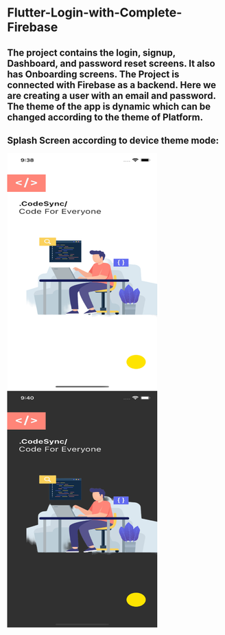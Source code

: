 # Flutter-Login-with-Complete-Firebase

## The project contains the login, signup, Dashboard, and password reset screens. It also has Onboarding screens. The Project is connected with Firebase as a backend. Here we are creating a user with an email and password. The theme of the app is dynamic which can be changed according to the theme of Platform.

## Splash Screen according to device theme mode:

<img width="350" height="550" src="login_signup_images/Simulator Screenshot - iPhone 14 - 2023-06-16 at 21.38.41.png">       <img width="350" height="550" src="login_signup_images/Simulator Screenshot - iPhone 14 - 2023-06-16 at 21.40.27.png">
